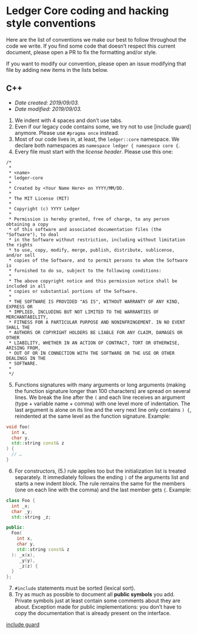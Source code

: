 # Ledger Core coding and hacking style conventions

Here are the list of conventions we make our best to follow throughout the code we write. If you
find some code that doesn’t respect this current document, please open a PR to fix the formatting
and/or style.

If you want to modify our convention, please open an issue modifying that file by adding new items
in the lists below.

## C++

- _Date created: 2019/09/03._
- _Date modified: 2019/09/03._

1. We indent with 4 spaces and don’t use tabs.
2. Even if our legacy code contains some, we try not to use [include guard] anymore. Please
  use `#pragma once` instead.
3. Most of our code lives in, at least, the `ledger::core` namespace. We declare both
  namespaces as `namespace ledger { namespace core {`.
4. Every file must start with the _license header_. Please use this one:
  ```
  /*
   *
   * <name>
   * ledger-core
   *
   * Created by <Your Name Here> on YYYY/MM/DD.
   *
   * The MIT License (MIT)
   *
   * Copyright (c) YYYY Ledger
   *
   * Permission is hereby granted, free of charge, to any person obtaining a copy
   * of this software and associated documentation files (the "Software"), to deal
   * in the Software without restriction, including without limitation the rights
   * to use, copy, modify, merge, publish, distribute, sublicense, and/or sell
   * copies of the Software, and to permit persons to whom the Software is
   * furnished to do so, subject to the following conditions:
   *
   * The above copyright notice and this permission notice shall be included in all
   * copies or substantial portions of the Software.
   *
   * THE SOFTWARE IS PROVIDED "AS IS", WITHOUT WARRANTY OF ANY KIND, EXPRESS OR
   * IMPLIED, INCLUDING BUT NOT LIMITED TO THE WARRANTIES OF MERCHANTABILITY,
   * FITNESS FOR A PARTICULAR PURPOSE AND NONINFRINGEMENT. IN NO EVENT SHALL THE
   * AUTHORS OR COPYRIGHT HOLDERS BE LIABLE FOR ANY CLAIM, DAMAGES OR OTHER
   * LIABILITY, WHETHER IN AN ACTION OF CONTRACT, TORT OR OTHERWISE, ARISING FROM,
   * OUT OF OR IN CONNECTION WITH THE SOFTWARE OR THE USE OR OTHER DEALINGS IN THE
   * SOFTWARE.
   *
   */
  ```
5. Functions signatures with many arguments or long arguments (making the function signature
  longer than 100 characters) are spread on several lines. We break the line after the `(` and
  each line receives an argument (type + variable name + comma) with one level more of
  indentation. The last argument is alone on its line and the very next line only contains `) {`,
  reindented at the same level as the function signature. Example:
  ```cpp
  void foo(
    int x,
    char y,
    std::string const& z
  ) {
    // …
  }
  ```
6. For constructors, (5.) rule applies too but the initialization list is treated separately. It
  immediately follows the ending `)` of the arguments list and starts a new indent block. The
  rule remains the same for the members (one on each line with the comma) and the last member gets
  `{`. Example:
  ```cpp
  class Foo {
    int _x;
    char _y;
    std::string _z;

  public:
    Foo(
      int x,
      char y,
      std::string const& z
    ): _x(x),
       _y(y),
       _z(z) {
    }
  };
  ```
7. `#include` statements must be sorted (lexical sort).
8. Try as much as possible to document all **public symbols** you add. Private symbols just at
  least contain some comments about they are about. Exception made for public implementations:
  you don’t have to copy the documentation that is already present on the interface.

[include guard](https://en.wikipedia.org/wiki/Include_guard)
